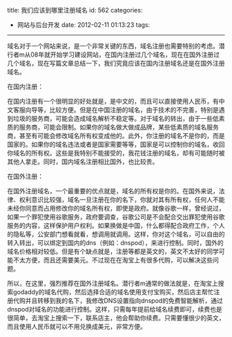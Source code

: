 title: 我们应该到哪里注册域名
id: 562
categories:
  - 网站与后台开发
date: 2012-02-11 01:13:23
tags:
---

域名对于一个网站来说，是一个非常关键的东西，域名注册也需要特别的考虑。潜行者m从08年就开始学习建设网站，在国内注册过几个域名，现在在国外注册过几个域名，现在写篇文章总结一下，我们究竟应该在国内注册域名还是在国外注册域名。

在国内注册：

在国内注册有一个很明显的好处就是，是中文的，而且可以直接使用人民币，有中文客服向导等，比较方便。但是在中国注册的域名，由于技术的不完善，特别是遇到垃圾的服务商，可能会造成域名解析不稳定等。对于域名的转出，由于一些低素质的服务商，可能会限制。如果你的域名做大做成品牌，某些低素质的域名服务商，甚至有可能会修改域名所有权变成他的。此外，你注册的域名不是你的，而是国家的。如果你的域名违法或者是国家需要等等，国家是可以控制你的域名，收回你域名的所有权。这些是我特别不能接受的，我花钱注册的域名，却有可能随时被其他人拿走。同时，国内域名注册相比国外，也比较贵。

在国外注册：

在国外注册域名，一个最重要的优点就是，域名的所有权是你的。在国外来说，法律、权利意识比较强，域名一旦注册在你的名下，你就对其有所有权，任何人不能未经你同意而占用修改你的域名所有权，即使是政府。就像谷歌一样，曾经说过，如果一个罪犯使用谷歌服务，政府要调查，谷歌公司是不会配合交出罪犯使用谷歌服务的内容，这样保护用户权利。如果换做是中国，什么都得配合政府工作，个人的隐私等，公安部门想看就看，想调用就调用。这样，你对这个域名，可以自由的转入转出，可以绑定到国内的dns（例如：dnspod），来进行控制。同时，国外的域名价格相对较低。但是有个缺点就是，注册等都是英文的，英文不太好的同学可能不太方便，而且还需要美元。不过现在在淘宝上有很多代购，可以解决这些问题。

所以，在这里，强烈推荐在国外注册域名。潜行者m通常的做法就是，在淘宝上搜索godaddy的域名代购，然后选择合适的域名使用支付宝购买，然后店主帮忙注册代购并且转移到我的名下，我修改DNS设置指向dnspod的免费智能解析，通过dnspod对域名的功能进行控制。这样，只需每年提前给域名续费即可，续费也是很简单，去淘宝上搜索一下，联系店主，他会帮助你续费。只需要懂很少的英文，而且使用人民币就可以不用兑换成美元，非常方便。